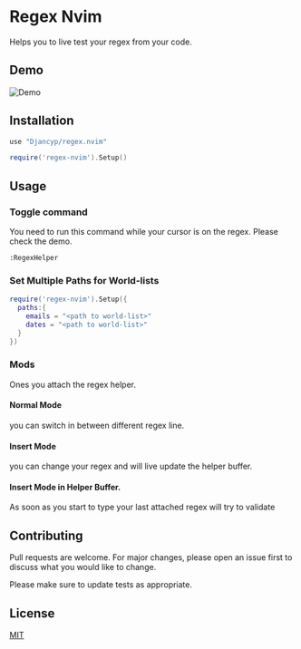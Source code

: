 # Regex Nvim

Helps you to live test your regex from your code.
## Demo

![Demo](https://github.com/Djancyp/nvim-plugin-demo/blob/main/regex.nvim/images/demo.gif)
## Installation

```lua
use "Djancyp/regex.nvim"
```
```lua
require('regex-nvim').Setup()
```
## Usage
### Toggle command
You need to run this command while your cursor is on the regex. Please check the demo.
```vim
:RegexHelper
```
### Set Multiple Paths for World-lists 
```lua
require('regex-nvim').Setup({
  paths:{
    emails = "<path to world-list>"
    dates = "<path to world-list>"
  }
})
```
### Mods
Ones you attach the regex helper.
#### Normal Mode
you can switch in between different regex line.
#### Insert Mode
you can change your regex and will live update the helper buffer.
#### Insert Mode in Helper Buffer.
As soon as you start to type your last attached regex will try to validate
 
## Contributing
Pull requests are welcome. For major changes, please open an issue first to discuss what you would like to change.

Please make sure to update tests as appropriate.

## License
[MIT](https://choosealicense.com/licenses/mit/)
